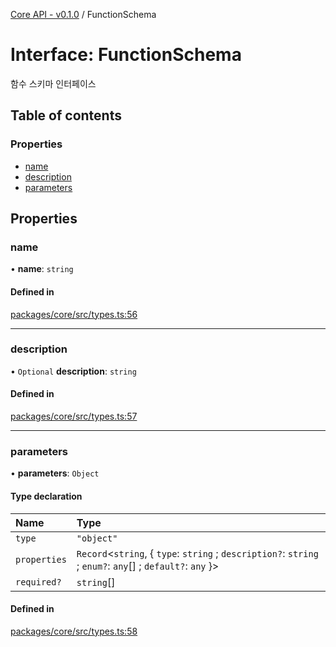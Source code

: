 [Core API - v0.1.0](/api-reference/core/) / FunctionSchema

# Interface: FunctionSchema

함수 스키마 인터페이스

## Table of contents

### Properties

- [name](#name)
- [description](#description)
- [parameters](#parameters)

## Properties

### <a id="name" name="name"></a> name

• **name**: `string`

#### Defined in

[packages/core/src/types.ts:56](https://github.com/robotaio/robota/blob/main/packages/core/src/types.ts#L56)

___

### <a id="description" name="description"></a> description

• `Optional` **description**: `string`

#### Defined in

[packages/core/src/types.ts:57](https://github.com/robotaio/robota/blob/main/packages/core/src/types.ts#L57)

___

### <a id="parameters" name="parameters"></a> parameters

• **parameters**: `Object`

#### Type declaration

| Name | Type |
| :------ | :------ |
| `type` | ``"object"`` |
| `properties` | `Record`\<`string`, \{ `type`: `string` ; `description?`: `string` ; `enum?`: `any`[] ; `default?`: `any`  }\> |
| `required?` | `string`[] |

#### Defined in

[packages/core/src/types.ts:58](https://github.com/robotaio/robota/blob/main/packages/core/src/types.ts#L58)
